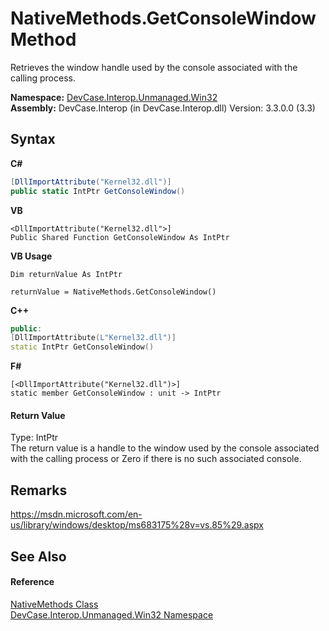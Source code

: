# NativeMethods.GetConsoleWindow Method 
 

Retrieves the window handle used by the console associated with the calling process.

**Namespace:**&nbsp;<a href="N_DevCase_Interop_Unmanaged_Win32">DevCase.Interop.Unmanaged.Win32</a><br />**Assembly:**&nbsp;DevCase.Interop (in DevCase.Interop.dll) Version: 3.3.0.0 (3.3)

## Syntax

**C#**<br />
``` C#
[DllImportAttribute("Kernel32.dll")]
public static IntPtr GetConsoleWindow()
```

**VB**<br />
``` VB
<DllImportAttribute("Kernel32.dll">]
Public Shared Function GetConsoleWindow As IntPtr
```

**VB Usage**<br />
``` VB Usage
Dim returnValue As IntPtr

returnValue = NativeMethods.GetConsoleWindow()
```

**C++**<br />
``` C++
public:
[DllImportAttribute(L"Kernel32.dll")]
static IntPtr GetConsoleWindow()
```

**F#**<br />
``` F#
[<DllImportAttribute("Kernel32.dll")>]
static member GetConsoleWindow : unit -> IntPtr 

```


#### Return Value
Type: IntPtr<br />The return value is a handle to the window used by the console associated with the calling process or Zero if there is no such associated console.

## Remarks
<a href="https://msdn.microsoft.com/en-us/library/windows/desktop/ms683175%28v=vs.85%29.aspx" target="_blank">https://msdn.microsoft.com/en-us/library/windows/desktop/ms683175%28v=vs.85%29.aspx</a>

## See Also


#### Reference
<a href="T_DevCase_Interop_Unmanaged_Win32_NativeMethods">NativeMethods Class</a><br /><a href="N_DevCase_Interop_Unmanaged_Win32">DevCase.Interop.Unmanaged.Win32 Namespace</a><br />